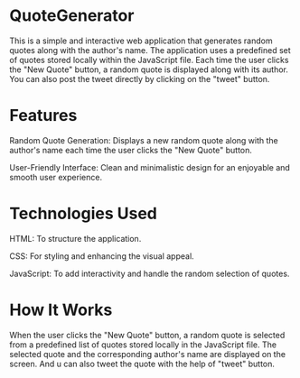 # QuoteGenerator
This is a simple and interactive web application that generates random quotes along with the author's name. The application uses a predefined set of quotes stored locally within the JavaScript file. Each time the user clicks the "New Quote" button, a random quote is displayed along with its author. You can also post the tweet directly by clicking on the "tweet" button.

# Features
Random Quote Generation: Displays a new random quote along with the author's name each time the user clicks the "New Quote" button.

User-Friendly Interface: Clean and minimalistic design for an enjoyable and smooth user experience.

# Technologies Used
HTML: To structure the application.

CSS: For styling and enhancing the visual appeal.

JavaScript: To add interactivity and handle the random selection of quotes.

# How It Works
When the user clicks the "New Quote" button, a random quote is selected from a predefined list of quotes stored locally in the JavaScript file.
The selected quote and the corresponding author's name are displayed on the screen. And u can also tweet the quote with the help of "tweet" button.
